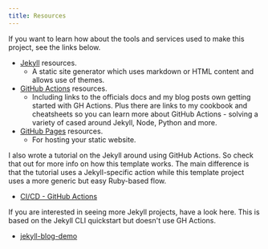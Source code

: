 ```yaml
---
title: Resources
---
```


If you want to learn how about the tools and services used to make this project, see the links below.

- [Jekyll](https://michaelcurrin.github.io/dev-resources/resources/jekyll/) resources. 
    - A static site generator which uses markdown or HTML content and allows use of themes.
- [GitHub Actions](https://michaelcurrin.github.io/dev-resources/resources/ci-cd/github-actions/) resources. 
    - Including links to the officials docs and my blog posts own getting started with GH Actions. Plus there are links to my cookbook and cheatsheets so you can learn more about GitHub Actions - solving a variety of cased around Jekyll, Node, Python and more.
- [GitHub Pages](https://michaelcurrin.github.io/dev-resources/resources/web/github-pages.html) resources. 
    - For hosting your static website.

I also wrote a tutorial on the Jekyll around using GitHub Actions. So check that out for more info on how this template works. The main difference is that the tutorial uses a Jekyll-specific action while this template project uses a more generic but easy Ruby-based flow.

- [CI/CD - GitHub Actions](https://jekyllrb.com/docs/continuous-integration/github-actions/)

If you are interested in seeing more Jekyll projects, have a look here. This is based on the Jekyll CLI quickstart but doesn't use GH Actions.

- [jekyll-blog-demo](https://michaelcurrin.github.io/jekyll-blog-demo/)
